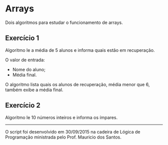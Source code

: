 # Arrays

Dois algoritmos para estudar o funcionamento de arrays.

## Exercício 1

Algoritmo le a média de 5 alunos e informa quais estão em recuperação.

O valor de entrada:
- Nome do aluno;
- Média final.

O algoritmo lista quais os alunos de recuperação, média menor que 6, também exibe a média final.

## Exercício 2

Algoritmo le 10 números inteiros e informa os ímpares.

---
O script foi desenvolvido em 30/09/2015 na cadeira de Lógica de Programação ministrada pelo Prof. Mauricio dos Santos.
